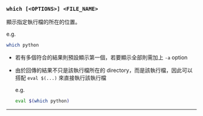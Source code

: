 ### `which [<OPTIONS>] <FILE_NAME>`

顯示指定執行檔的所在的位置。

e.g.

```bash
which python
```

- 若有多個符合的結果則預設顯示第一個，若要顯示全部則需加上 `-a` option
- 由於回傳的結果不只是該執行檔所在的 directory，而是該執行檔，因此可以搭配 `eval $(...)` 來直接執行該執行檔

    e.g.

    ```bash
    eval $(which python)
    ```

---
